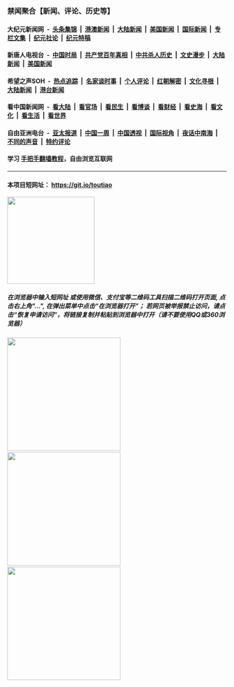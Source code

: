 ### 禁闻聚合【新闻、评论、历史等】

#### 大纪元新闻网 &nbsp;-&nbsp; [头条集锦](indexes/E头条集锦.md?t=02042311) &nbsp;|&nbsp; [港澳新闻](indexes/E港澳新闻.md?t=02042311)  &nbsp;|&nbsp; [大陆新闻](indexes/E大陆新闻.md?t=02042311) &nbsp;|&nbsp; [美国新闻](indexes/E美国新闻.md?t=02042311) &nbsp;|&nbsp; [国际新闻](indexes/E国际新闻.md?t=02042311) &nbsp;|&nbsp; [专栏文集](indexes/E专栏文集.md?t=02042311) &nbsp;|&nbsp; [纪元社论](indexes/E纪元社论.md?t=02042311) &nbsp;|&nbsp; [纪元特稿](indexes/E纪元特稿.md?t=02042311) 

#### 新唐人电视台 &nbsp;-&nbsp; [中国时局](indexes/N中国时局.md?t=02042311) &nbsp;|&nbsp; [共产党百年真相](indexes/N共产党百年真相.md?t=02042311) &nbsp;|&nbsp; [中共杀人历史](indexes/N中共杀人历史.md?t=02042311) &nbsp;|&nbsp; [文史漫步](indexes/N文史漫步.md?t=02042311) &nbsp;|&nbsp; [大陆新闻](indexes/N大陆新闻.md?t=02042311) &nbsp;|&nbsp; [美国新闻](indexes/N美国新闻.md?t=02042311)

#### 希望之声SOH &nbsp;-&nbsp; [热点追踪](indexes/H热点追踪.md?t=02042311) &nbsp;|&nbsp; [名家谈时事](indexes/H名家谈时事.md?t=02042311) &nbsp;|&nbsp; [个人评论](indexes/H个人评论.md?t=02042311)  &nbsp;|&nbsp; [红朝解密](indexes/H红朝解密.md?t=02042311) &nbsp;|&nbsp; [文化寻根](indexes/H文化寻根.md?t=02042311) &nbsp;|&nbsp; [大陆新闻](indexes/H大陆新闻.md?t=02042311) &nbsp;|&nbsp; [港台新闻](indexes/H港台新闻.md?t=02042311)

#### 看中国新闻网 &nbsp;-&nbsp; [看大陆](indexes/S看大陆.md?t=02042311) &nbsp;|&nbsp; [看官场](indexes/S看官场.md?t=02042311) &nbsp;|&nbsp; [看民生](indexes/S看民生.md?t=02042311)  &nbsp;|&nbsp; [看博谈](indexes/S看博谈.md?t=02042311) &nbsp;|&nbsp; [看财经](indexes/S看财经.md?t=02042311) &nbsp;|&nbsp; [看史海](indexes/S看史海.md?t=02042311) &nbsp;|&nbsp; [看文化](indexes/S看文化.md?t=02042311) &nbsp;|&nbsp; [看生活](indexes/S看生活.md?t=02042311) &nbsp;|&nbsp; [看世界](indexes/S看世界.md?t=02042311)

#### 自由亚洲电台 &nbsp;-&nbsp; [亚太报道](indexes/R亚太报道.md?t=02042311) &nbsp;|&nbsp; [中国一周](indexes/R中国一周.md?t=02042311) &nbsp;|&nbsp; [中国透视](indexes/R中国透视.md?t=02042311)  &nbsp;|&nbsp; [国际视角](indexes/R国际视角.md?t=02042311) &nbsp;|&nbsp; [夜话中南海](indexes/R夜话中南海.md?t=02042311) &nbsp;|&nbsp; [不同的声音](indexes/R不同的声音.md?t=02042311) &nbsp;|&nbsp; [特约评论](indexes/R特约评论.md?t=02042311)

#### 学习 [手把手翻墙教程](https://github.com/gfw-breaker/guides/wiki)，自由浏览互联网

----

#### 本项目短网址： https://git.io/toutiao
<img src="https://raw.githubusercontent.com/gfw-breaker/banned-news/master/scripts/img/qr.png" width="200px"/>  

##### 在浏览器中输入短网址 或使用微信、支付宝等二维码工具扫描二维码打开页面, 点击右上角"...", 在弹出菜单中点击“在浏览器打开”； 若网页被举报禁止访问，请点击“恢复申请访问”，将链接复制并粘贴到浏览器中打开（请不要使用QQ或360浏览器）

<img src="https://raw.githubusercontent.com/gfw-breaker/banned-news/master/scripts/img/1.png" width="260px"/> &nbsp; <img src="https://raw.githubusercontent.com/gfw-breaker/banned-news/master/scripts/img/2.png" width="260px"/> &nbsp; <img src="https://raw.githubusercontent.com/gfw-breaker/banned-news/master/scripts/img/3.png" width="260px"/>
